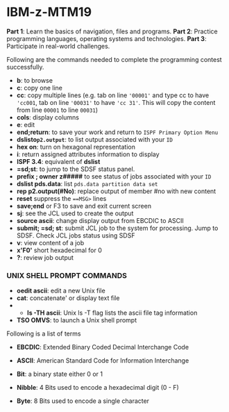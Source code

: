 # IBM-z-MTM19

**Part 1**: Learn the basics of navigation, files and programs.
**Part 2**: Practice programming languages, operating systems and technologies.
**Part 3**: Participate in real-world challenges.


Following are the commands needed to complete the programming contest successfully.

- **b**: to browse
- **c**: copy one line
- **cc**: copy multiple lines (e.g. tab on line `'00001'` and type cc to have `'cc001`, tab on line `'00031'` to have `'cc 31'`. This will copy the content from line `00001` to line `00031`)
- **cols**: display columns
- **e**: edit
- **end;return**: to save your work and return to `ISPF Primary Option Menu`
- **dslisto`p2.output`**: to list output associated with your `ID`
- **hex on**: turn on hexagonal representation
- **i**: return assigned attributes information to display
- **ISPF 3.4**: equivalent of **dslist**
- **=sd;st**: to jump to the SDSF status panel.
- **prefix ; owner z#####** to see status of jobs associated with your `ID`
- **dslist pds.data**: list `pds.data partition data set`
- **rep p2.output(#No)**: replace output of member #no with new content 
- **reset** suppress the `==MSG>` lines
- **save;end** or F3 to save and exit current screen
- **sj**: see the JCL used to create the output
- **source ascii**: change display output from EBCDIC to ASCII
- **submit; =sd; st**: submit JCL job to the system for processing. Jump to SDSF. Check JCL jobs status using SDSF
- **v**: view content of a job
- **x'F0'** short hexadecimal for 0
- **?**: review job output

### UNIX SHELL PROMPT COMMANDS

- **oedit ascii**: edit a new Unix file 
- **cat**: concatenate' or display text file
- - **ls -TH ascii**: Unix ls -T flag lists the ascii file tag information 
- **TSO OMVS**: to launch a Unix shell prompt

Following is a list of terms

- **EBCDIC**: Extended Binary Coded Decimal Interchange Code

- **ASCII**: American Standard Code for Information Interchange
- **Bit**: a binary state either 0 or 1
- **Nibble**: 4 Bits used to encode a hexadecimal digit (0 - F)
- **Byte**: 8 Bits used to encode a single character
